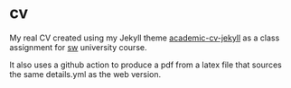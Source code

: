 # cv
My real CV created using my Jekyll theme [academic-cv-jekyll](https://github.com/dimpram/academic-cv-jekyll) as a class assignment for [sw](https://github.com/courses-ionio/sw) university course.

It also uses a github action to produce a pdf from a latex file that sources the same details.yml as the web version.
